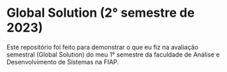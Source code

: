 <h1> Global Solution (2° semestre de 2023) </h1>

Este repositório foi feito para demonstrar o que eu fiz na avaliação semestral (Global Solution) do meu 1° semestre da faculdade de Análise e Desenvolvimento de Sistemas na FIAP.
